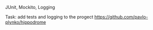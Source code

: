 JUnit, Mockito, Logging

Task: add tests and logging to the progect https://github.com/pavlo-plynko/hippodrome


